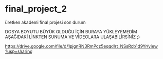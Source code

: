 # final_project_2
üretken akademi final projesi son durum

DOSYA BOYUTU BÜYÜK OLDUĞU İÇİN BURAYA YÜKLEYEMEDİM AŞAĞIDAKİ LİNKTEN SUNUMA VE VİDEOLARA ULAŞABİLİRSİNİZ ;)

https://drive.google.com/file/d/1pjgnRN3RmPcz5eqqdIrt_NSsRcb1d9Yr/view?usp=sharing
